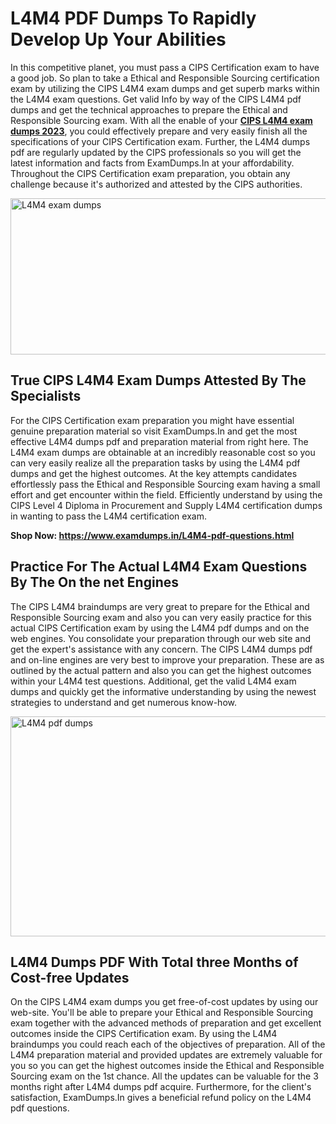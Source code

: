 <h1><strong>L4M4 PDF Dumps To Rapidly Develop Up Your Abilities</strong></h1>
<p>In this competitive planet, you must pass a CIPS Certification exam to have a good job. So plan to take a Ethical and Responsible Sourcing certification exam by utilizing the CIPS L4M4 exam dumps and get superb marks within the L4M4 exam questions. Get valid Info by way of the CIPS L4M4 pdf dumps and get the technical approaches to prepare the Ethical and Responsible Sourcing exam. With all the enable of your <strong><a href="https://www.examdumps.in/L4M4-pdf-questions.html">CIPS L4M4 exam dumps 2023</a></strong>, you could effectively prepare and very easily finish all the specifications of your CIPS Certification exam. Further, the L4M4 dumps pdf are regularly updated by the CIPS professionals so you will get the latest information and facts from ExamDumps.In at your affordability. Throughout the CIPS Certification exam preparation, you obtain any challenge because it's authorized and attested by the CIPS authorities.</p>
<p><img src="https://i.ibb.co/zxJwW90/Copy-of-Online-Classes-Twitter-header-post-Made-with-Poster-My-Wall-1.png" alt="L4M4 exam dumps" width="750" height="250" /></p>
<h2><strong>True CIPS L4M4 Exam Dumps Attested By The Specialists</strong></h2>
<p>For the CIPS Certification exam preparation you might have essential genuine preparation material so visit ExamDumps.In and get the most effective L4M4 dumps pdf and preparation material from right here. The L4M4 exam dumps are obtainable at an incredibly reasonable cost so you can very easily realize all the preparation tasks by using the L4M4 pdf dumps and get the highest outcomes. At the key attempts candidates effortlessly pass the Ethical and Responsible Sourcing exam having a small effort and get encounter within the field. Efficiently understand by using the CIPS Level 4 Diploma in Procurement and Supply L4M4 certification dumps in wanting to pass the L4M4 certification exam.</p>
<p><strong>Shop Now:&nbsp;<a href="https://www.examdumps.in/L4M4-pdf-questions.html">https://www.examdumps.in/L4M4-pdf-questions.html</a></strong></p>
<h2><strong>Practice For The Actual L4M4 Exam Questions By The On the net Engines</strong></h2>
<p>The CIPS L4M4 braindumps are very great to prepare for the Ethical and Responsible Sourcing exam and also you can very easily practice for this actual CIPS Certification exam by using the L4M4 pdf dumps and on the web engines. You consolidate your preparation through our web site and get the expert's assistance with any concern. The CIPS L4M4 dumps pdf and on-line engines are very best to improve your preparation. These are as outlined by the actual pattern and also you can get the highest outcomes within your L4M4 test questions. Additional, get the valid L4M4 exam dumps and quickly get the informative understanding by using the newest strategies to understand and get numerous know-how.</p>
<p><a href="https://www.examdumps.in/L4M4-pdf-questions.html"><img src="https://i.ibb.co/QkNtdwY/Copy-of-Zoom-Online-Classes-Facebook-Share-Po-Made-with-Poster-My-Wall-1.jpg" alt="L4M4 pdf dumps" width="670" height="352" /></a></p>
<h2><strong>L4M4 Dumps PDF With Total three Months of Cost-free Updates</strong></h2>
<p>On the CIPS L4M4 exam dumps you get free-of-cost updates by using our web-site. You'll be able to prepare your Ethical and Responsible Sourcing exam together with the advanced methods of preparation and get excellent outcomes inside the CIPS Certification exam. By using the L4M4 braindumps you could reach each of the objectives of preparation. All of the L4M4 preparation material and provided updates are extremely valuable for you so you can get the highest outcomes inside the Ethical and Responsible Sourcing exam on the 1st chance. All the updates can be valuable for the 3 months right after L4M4 dumps pdf acquire. Furthermore, for the client's satisfaction, ExamDumps.In gives a beneficial refund policy on the L4M4 pdf questions.</p>
